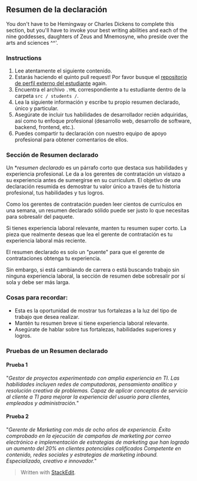 ## Resumen de la declaración
You don't have to be Hemingway or Charles Dickens to complete this section, but you'll have to invoke your best writing abilities and each of the nine goddesses, daughters of Zeus and Mnemosyne, who preside over the arts and sciences ^^'.

### Instructions
 1.  Lee atentamente el siguiente contenido.
 2. Estarás haciendo el quinto pull request! Por favor busque el [repositorio de perfil externo del estudiante](https://github.com/4GeeksAcademy/student-external-profile) again.
 3. Encuentra el archivo `.YML` correspondiente a tu estudiante dentro de la carpeta `src / students /`.
 4. Lea la siguiente información y escribe tu propio resumen declarado, único y particular.
 5. Asegúrate de incluir tus habilidades de desarrollador recién adquiridas, así como tu enfoque profesional (desarrollo web, desarrollo de software, backend, frontend, etc.).
 6. Puedes compartir tu declaración con nuestro equipo de apoyo profesional para obtener comentarios de ellos.

### Sección de Resumen declarado
Un **resumen declarado* es un párrafo corto que destaca sus habilidades y experiencia profesional. Le da a los gerentes de contratación un vistazo a su experiencia antes de sumergirse en su currículum. El objetivo de una declaración resumida es demostrar tu valor único a través de tu historia profesional, tus habilidades y tus logros.

Como los gerentes de contratación pueden leer cientos de currículos en una semana, un resumen declarado sólido puede ser justo lo que necesitas para sobresalir del paquete.

Si tienes experiencia laboral relevante, manten tu resumen super corto. La pieza que realmente deseas que lea el gerente de contratación es tu experiencia laboral más reciente.

El resumen declarado es solo un "puente" para que el gerente de contrataciones obtenga tu experiencia.

Sin embargo, si está cambiando de carrera o está buscando trabajo sin ninguna experiencia laboral, la sección de resumen debe sobresalir por sí sola y debe ser más larga.

### Cosas para recordar:

 - Esta es la oportunidad de mostrar tus fortalezas a la luz del tipo de trabajo que desea realizar.
 - Mantén tu resumen breve si tiene experiencia laboral relevante.
 - Asegúrate de hablar sobre tus fortalezas, habilidades superiores y logros.

### Pruebas de un Resumen declarado
#### Prueba 1
"_Gestor de proyectos experimentado con amplia experiencia en TI. Las habilidades incluyen redes de computadoras, pensamiento analítico y resolución creativa de problemas. Capaz de aplicar conceptos de servicio al cliente a TI para mejorar la experiencia del usuario para clientes, empleados y administración._"

#### Prueba 2
"_Gerente de Marketing con más de ocho años de experiencia. Éxito comprobado en la ejecución de campañas de marketing por correo electrónico e implementación de estrategias de marketing que han logrado un aumento del 20% en clientes potenciales calificados Competente en contenido, redes sociales y estrategias de marketing inbound. Especializado, creativo e innovador._"

> Written with [StackEdit](https://stackedit.io/).
<!--stackedit_data:
eyJoaXN0b3J5IjpbLTEyMzM1Nzc0OTJdfQ==
-->